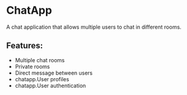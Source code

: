 # ChatApp
A chat application that allows multiple users to chat in different rooms.

## Features:
- Multiple chat rooms
- Private rooms
- Direct message between users
- chatapp.User profiles
- chatapp.User authentication

